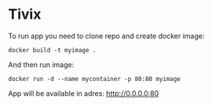 # Tivix

To run app you need to clone repo and create docker image:

```
docker build -t myimage .
```
And then run image:
```
docker run -d --name mycontainer -p 80:80 myimage
```

App will be available in adres: http://0.0.0.0:80
